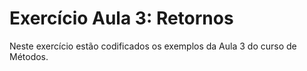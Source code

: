 # Exercício Aula 3: Retornos

Neste exercício estão codificados os exemplos da Aula 3 do curso de Métodos.